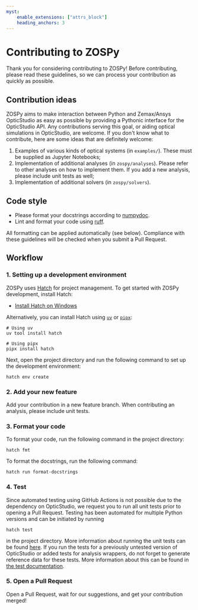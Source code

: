 ```yaml
---
myst:
    enable_extensions: ["attrs_block"]
    heading_anchors: 3
---
```


# Contributing to ZOSPy

Thank you for considering contributing to ZOSPy! Before contributing, please read these guidelines, so we can process
your contribution as quickly as possible.

## Contribution ideas

ZOSPy aims to make interaction between Python and Zemax/Ansys OpticStudio as easy as possible by providing a Pythonic
interface for the OpticStudio API.
Any contributions serving this goal, or aiding optical simulations in OpticStudio, are welcome. If you don't know what to contribute, here are some ideas that are
definitely welcome:

1. Examples of various kinds of optical systems (in `examples/`). These must be supplied as Jupyter Notebooks;
2. Implementation of additional analyses (in `zospy/analyses`). Please refer to other analyses on how to implement them.
   If you add a new analysis, please include unit tests as well;
3. Implementation of additional solvers (in `zospy/solvers`).

## Code style

- Please format your docstrings according to [numpydoc].
- Lint and format your code using [ruff].

All formatting can be applied automatically (see below). 
Compliance with these guidelines will be checked when you submit a Pull Request.

## Workflow

### 1. Setting up a development environment

ZOSPy uses [Hatch][hatch] for project management.
To get started with ZOSPy development, install Hatch:

- [Install Hatch on Windows][hatch-windows]

Alternatively, you can install Hatch using [`uv`][uv] or [`pipx`][pipx]:

```shell
# Using uv
uv tool install hatch

# Using pipx
pipx install hatch
```

Next, open the project directory and run the following command to set up the development environment:

```shell
hatch env create
```

### 2. Add your new feature

Add your contribution in a new feature branch. When contributing an analysis, please include unit tests.

### 3. Format your code

To format your code, run the following command in the project directory:

```shell
hatch fmt
```

To format the docstrings, run the following command:

```shell
hatch run format-docstrings 
```

### 4. Test

Since automated testing using GitHub Actions is not possible due to the dependency on OpticStudio, we request you
to run all unit tests prior to opening a Pull Request. Testing has been automated for multiple Python versions and
can be initiated by running

```shell
hatch test
```

in the project directory. More information about running the unit tests can be found [here](unit_tests.md).
If you run the tests for a previously untested version of OpticStudio or added tests for analysis wrappers, 
do not forget to generate reference data for these tests.
More information about this can be found in [the test documentation](unit_tests.md#generating-test-reference-data).

### 5. Open a Pull Request

Open a Pull Request, wait for our suggestions, and get your contribution merged!

[numpydoc]: https://numpydoc.readthedocs.io/en/latest/format.html
[ruff]: https://astral.sh/ruff
[hatch]: https://hatch.pypa.io/
[hatch-windows]: https://hatch.pypa.io/latest/install/#gui-installer_1
[uv]: https://docs.astral.sh/uv/
[pipx]: https://pipx.pypa.io/latest/installation/